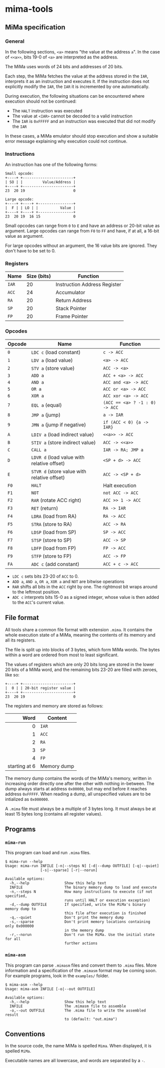 # mima-tools

## MiMa specification

### General

In the following sections, `<a>` means "the value at the address
`a`". In the case of `<<a>>`, bits 19-0 of `<a>` are interpreted as
the address.

The MiMa uses words of 24 bits and addresses of 20 bits.

Each step, the MiMa fetches the value at the address stored in the
`IAR`, interprets it as an instruction and executes it. If the
instruction does not explicitly modify the `IAR`, the `IAR` it is
incremented by one automatically.

During execution, the following situations can be encountered where
execution should not be continued:

* The `HALT` instruction was executed
* The value at `<IAR>` cannot be decoded to a valid instruction
* The `IAR` is `0xFFFFF` and an instruction was executed that did not
  modify the `IAR`

In these cases, a MiMa emulator should stop execution and show a
suitable error message explaining why execution could not continue.

### Instructions

An instruction has one of the following forms:
```
Small opcode:
+----+ +-----------------------+
| SO | |         Value/Address |
+----+ +-----------------------+
23  20 19                      0

Large opcode:
+----+ +----+ +----------------+
|  F | | LO | |          Value |
+----+ +----+ +----------------+
23  20 19  16 15               0
```

Small opcodes can range from `0` to `E` and have an address or 20-bit
value as argument. Large opcodes can range from `F0` to `FF` and have,
if at all, a 16-bit value as argument.

For large opcodes without an argument, the 16 value bits are
ignored. They don't have to be set to 0.

### Registers

| Name  | Size (bits) | Function                     |
|-------|-------------|------------------------------|
| `IAR` |          20 | Instruction Address Register |
| `ACC` |          24 | Accumulator                  |
| `RA`  |          20 | Return Address               |
| `SP`  |          20 | Stack Pointer                |
| `FP`  |          20 | Frame Pointer                |

### Opcodes

| Opcode | Name                                        | Function                       |
|--------|---------------------------------------------|--------------------------------|
| `0`    | `LDC c` (load constant)                     | `c -> ACC`                     |
| `1`    | `LDV a` (load value)                        | `<a> -> ACC`                   |
| `2`    | `STV a` (store value)                       | `ACC -> <a>`                   |
| `3`    | `ADD a`                                     | `ACC + <a> -> ACC`             |
| `4`    | `AND a`                                     | `ACC and <a> -> ACC`           |
| `5`    | `OR a`                                      | `ACC or <a> -> ACC`            |
| `6`    | `XOR a`                                     | `ACC xor <a> -> ACC`           |
| `7`    | `EQL a` (equal)                             | `(ACC == <a> ? -1 : 0) -> ACC` |
| `8`    | `JMP a` (jump)                              | `a -> IAR`                     |
| `9`    | `JMN a` (jump if negative)                  | `if (ACC < 0) {a -> IAR}`      |
| `A`    | `LDIV a` (load indirect value)              | `<<a>> -> ACC`                 |
| `B`    | `STIV a` (store indirect value)             | `ACC -> <<a>>`                 |
| `C`    | `CALL a`                                    | `IAR -> RA; JMP a`             |
| `D`    | `LDVR d` (load value with relative offset)  | `<SP + d> -> ACC`              |
| `E`    | `STVR d` (store value with relative offset) | `ACC -> <SP + d>`              |
| `F0`   | `HALT`                                      | Halt execution                 |
| `F1`   | `NOT`                                       | `not ACC -> ACC`               |
| `F2`   | `RAR` (rotate ACC right)                    | `ACC >> 1 -> ACC`              |
| `F3`   | `RET` (return)                              | `RA -> IAR`                    |
| `F4`   | `LDRA` (load from RA)                       | `RA -> ACC`                    |
| `F5`   | `STRA` (store to RA)                        | `ACC -> RA`                    |
| `F6`   | `LDSP` (load from SP)                       | `SP -> ACC`                    |
| `F7`   | `STSP` (store to SP)                        | `ACC -> SP`                    |
| `F8`   | `LDFP` (load from FP)                       | `FP -> ACC`                    |
| `F9`   | `STFP` (store to FP)                        | `ACC -> FP`                    |
| `FA`   | `ADC c` (add constant)                      | `ACC + c -> ACC`               |

* `LDC c` sets bits 23-20 of `ACC` to 0.
* `ADD a`, `AND a`, `OR a`, `XOR a` and `NOT` are bitwise operations
* `RAR` shifts all bits in the `ACC` right by one. The rightmost bit wraps around to the leftmost position.
* `ADC c` interprets bits 15-0 as a signed integer, whose value is then added to the `ACC`'s current value.

## File format

All tools share a common file format with extension `.mima`. It
contains the whole execution state of a MiMa, meaning the contents of
its memory and all its registers.

The file is split up into blocks of 3 bytes, which form MiMa
words. The bytes within a word are ordered from most to least
significant.

The values of registers which are only 20 bits long are stored in the
lower 20 bits of a MiMa word, and the remaining bits 23-20 are filled
with zeroes, like so:
```
+----+ +-----------------------+
|  0 | | 20-bit register value |
+----+ +-----------------------+
23  20 19                      0
```

The registers and memory are stored as follows:

|          Word | Content     |
|--------------:|-------------|
|             0 | `IAR`       |
|             1 | `ACC`       |
|             2 | `RA`        |
|             3 | `SP`        |
|             4 | `FP`        |
| starting at 6 | Memory dump |

The memory dump contains the words of the MiMa's memory, written in
increasing order directly one after the other with nothing
in-between. The dump always starts at address `0x00000`, but may end
before it reaches address `0xFFFFF`. When reading a dump, all
unspecified values are to be intialized as `0x000000`.

A `.mima` file must always be a multiple of 3 bytes long. It must
always be at least 15 bytes long (contains all register values).

## Programs

### `mima-run`

This program can load and run `.mima` files.

```
$ mima-run --help
Usage: mima-run INFILE [-n|--steps N] [-d|--dump OUTFILE] [-q|--quiet]
                [-s|--sparse] [-r|--norun]

Available options:
  -h,--help                Show this help text
  INFILE                   The binary memory dump to load and execute
  -n,--steps N             How many instructions to execute (if not specified,
                           runs until HALT or execution exception)
  -d,--dump OUTFILE        If specified, write the MiMa's binary memory dump to
                           this file after execution is finished
  -q,--quiet               Don't print the memory dump
  -s,--sparse              Don't print memory locations containing only 0x000000
                           in the memory dump
  -r,--norun               Don't run the MiMa. Use the initial state for all
                           further actions
```

### `mima-asm`

This program can parse `.mimasm` files and convert them to `.mima`
files. More information and a specification of the `.mimasm` format
may be coming soon. For example programs, look in the `examples/`
folder.

```
$ mima-asm --help
Usage: mima-asm INFILE [-o|--out OUTFILE]

Available options:
  -h,--help                Show this help text
  INFILE                   The .mimasm file to assemble
  -o,--out OUTFILE         The .mima file to write the assembled result
                           to (default: "out.mima")
```

## Conventions

In the source code, the name MiMa is spelled `Mima`. When displayed,
it is spelled `MiMa`.

Executable names are all lowercase, and words are separated by a `-`.
